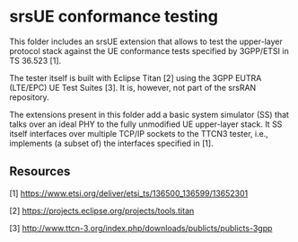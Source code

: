 srsUE conformance testing
=========================

This folder includes an srsUE extension that allows to test
the upper-layer protocol stack against the UE conformance tests specified
by 3GPP/ETSI in TS 36.523 [1].

The tester itself is built with Eclipse Titan [2] using the 3GPP EUTRA (LTE/EPC) UE Test Suites [3]. It is, however,
not part of the srsRAN repository.

The extensions present in this folder add a basic system simulator (SS) that talks over an ideal PHY to the 
fully unmodified UE upper-layer stack. It SS itself interfaces over multiple TCP/IP sockets to the TTCN3 tester, i.e.,
implements (a subset of) the interfaces specified in [1].


Resources
---------

[1] https://www.etsi.org/deliver/etsi_ts/136500_136599/13652301

[2] https://projects.eclipse.org/projects/tools.titan

[3] http://www.ttcn-3.org/index.php/downloads/publicts/publicts-3gpp

